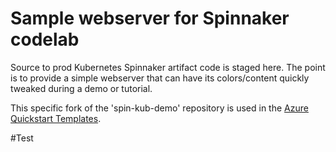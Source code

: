 # Sample webserver for Spinnaker codelab

Source to prod Kubernetes Spinnaker artifact code is staged here. The point is to provide a simple webserver that can have its colors/content quickly tweaked during a demo or tutorial.

This specific fork of the 'spin-kub-demo' repository is used in the [Azure Quickstart Templates](https://aka.ms/azspinnaker).

#Test
